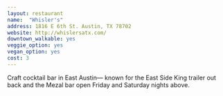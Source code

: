 ```yaml
---
layout: restaurant
name:  "Whisler's"
address: 1816 E 6th St. Austin, TX 78702
website: http://whislersatx.com/
downtown_walkable: yes
veggie_option: yes
vegan_option: yes
cost: 3
---
```


Craft cocktail bar in East Austin— known for the East Side King trailer out back and the Mezal bar open Friday and Saturday nights above.
